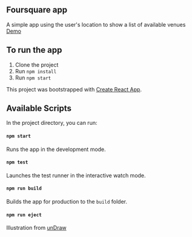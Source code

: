 ## Foursquare app

A simple app using the user's location to show a list of available venues
[Demo](https://alinawww.github.io/foursquareApp/)

## To run the app
1. Clone the project
2. Run `npm install`
3. Run `npm start`


This project was bootstrapped with [Create React App](https://github.com/facebook/create-react-app).

## Available Scripts
In the project directory, you can run:

#### `npm start`
Runs the app in the development mode.<br>

#### `npm test`
Launches the test runner in the interactive watch mode.<br>

#### `npm run build`
Builds the app for production to the `build` folder.<br>

#### `npm run eject`


Illustration from [unDraw](https://undraw.co/illustrations)
